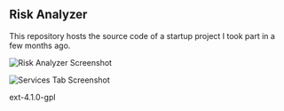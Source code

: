 ## Risk Analyzer

This repository hosts the source code of a startup project I took part in a few months ago.

![Risk Analyzer Screenshot](https://github.com/danielpacak/risk-analyzer/raw/master/README/risk-analyzer.png)

![Services Tab Screenshot](https://github.com/danielpacak/osgi-enterprise-webconsole/raw/master/README/osgi-web-console-services-tab.png)

ext-4.1.0-gpl